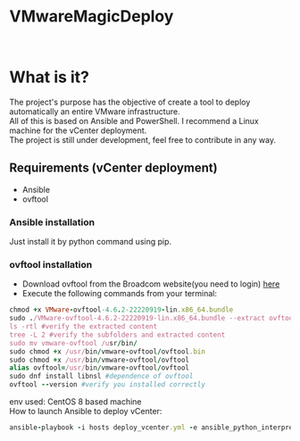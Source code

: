 # VMwareMagicDeploy 
<br>

# What is it?

The project's purpose has the objective of create a tool to deploy automatically an entire VMware infrastructure.<br>
All of this is based on Ansible and PowerShell. I recommend a Linux machine for the vCenter deployment.<br>
The project is still under development, feel free to contribute in any way.<br>

## Requirements (vCenter deployment)
* Ansible
* ovftool

### Ansible installation

Just install it by python command using pip.

### ovftool installation

* Download ovftool from the Broadcom website(you need to login) [here](https://developer.broadcom.com/tools/open-virtualization-format-ovf-tool/latest)
* Execute the following commands from your terminal:
```ruby
chmod +x VMware-ovftool-4.6.2-22220919-lin.x86_64.bundle
sudo ./VMware-ovftool-4.6.2-22220919-lin.x86_64.bundle --extract ovftool && cd ovftool
ls -rtl #verify the extracted content
tree -L 2 #verify the subfolders and extracted content
sudo mv vmware-ovftool /usr/bin/
sudo chmod +x /usr/bin/vmware-ovftool/ovftool.bin
sudo chmod +x /usr/bin/vmware-ovftool/ovftool
alias ovftool=/usr/bin/vmware-ovftool/ovftool
sudo dnf install libnsl #dependence of ovftool
ovftool --version #verify you installed correctly
```


env used: CentOS 8 based machine<br>
How to launch Ansible to deploy vCenter:
```ruby
ansible-playbook -i hosts deploy_vcenter.yml -e ansible_python_interpreter=/usr/bin/python3
```

